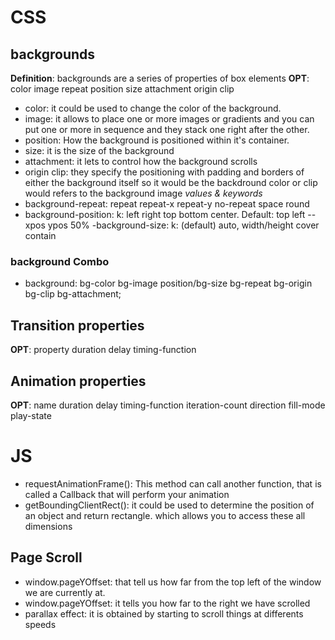 # CSS
## backgrounds 
**Definition**: backgrounds are a series of properties of box elements
**OPT**: color image repeat position size attachment origin clip
- color: it could be used to change the color of the background.
- image: it allows to place one or more images or gradients and you can put one or more in sequence and they stack one right after the other.
- position: How the background is positioned within it's container.
- size: it is the size of the background
- attachment: it lets to control how the background scrolls
- origin clip: they specify the positioning with padding and borders of either the background itself so it would be the backdround color or clip would refers to the background image
*values & keywords*
- background-repeat: repeat repeat-x repeat-y no-repeat space round
- background-position: k: left right top bottom center. Default: top left
-- xpos ypos 50%
-background-size: k: (default) auto, width/height cover contain
### background Combo
- background: bg-color bg-image position/bg-size bg-repeat bg-origin bg-clip bg-attachment;

## Transition properties
**OPT**: property duration delay timing-function

## Animation properties
**OPT**: name duration delay timing-function iteration-count direction fill-mode play-state

# JS
- requestAnimationFrame(): This method can call another function, that is called a Callback that will perform your animation
- getBoundingClientRect(): it could be used to determine the position of an object and return rectangle. which allows you to access these all dimensions

## Page Scroll
- window.pageYOffset: that tell us how far from the top left of the window we are currently at.
- window.pageYOffset: it tells you how far to the right we have scrolled
- parallax effect: it is obtained by starting to scroll things at differents speeds